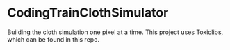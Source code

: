 # CodingTrainClothSimulator
Building the cloth simulation one pixel at a time. This project uses Toxiclibs, which can be found in this repo.
